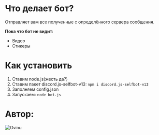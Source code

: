 # Что делает бот?
Отправляет вам все полученные с определённого сервера сообщения.

**Пока что бот не видит:**
- Видео
- Стикеры

# Как установить
1. Ставим node.js(жесть да?)
2. Ставим пакет discord.js-selfbot-v13: `npm i discord.js-selfbot-v13`
3. Заполняем config.json
4. Запускаем: `node bot.js`

# Автор:
![Ovinu](https://github.com/ovivvvu)


















